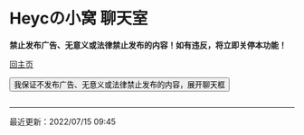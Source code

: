 # Heycの小窝 聊天室

**禁止发布广告、无意义或法律禁止发布的内容！如有违反，将立即关停本功能！**

[回主页](https://hyc1230.github.io/)

<script type="text/javascript" language="javascript">
    function changeFrameSize()
    {
        var ifm = document.getElementById("room");
        ifm.height = document.documentElement.clientHeight - 50;
        ifm.width = document.documentElement.clientWidth - 50;
    }
    window.onresize() = function()
    {
        changeFrameSize();
    }
</script>

<button onclick="changeFrameSize()">我保证不发布广告、无意义或法律禁止发布的内容，展开聊天框</button>

<iframe src="https://hack.chat/?heyc-home-chatroom-channel" frameborder="0" height="0" width="0" id="room">这个浏览器好像不支持聊天室哦，换个浏览器试试吧！</iframe>

---

最近更新：2022/07/15 09:45

